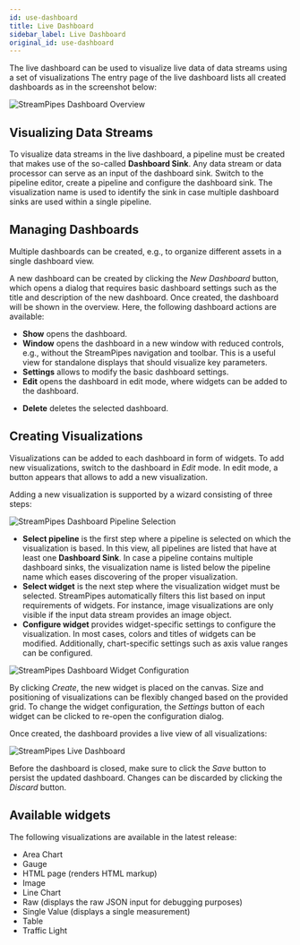 ```yaml
---
id: use-dashboard
title: Live Dashboard
sidebar_label: Live Dashboard
original_id: use-dashboard
---
```


The live dashboard can be used to visualize live data of data streams using a set of visualizations
The entry page of the live dashboard lists all created dashboards as in the screenshot below:

<img class="docs-image" src="/docs/img/03_use-dashboard/01_dashboard-overview.png" alt="StreamPipes Dashboard Overview"/>

## Visualizing Data Streams

To visualize data streams in the live dashboard, a pipeline must be created that makes use of the so-called **Dashboard Sink**.
Any data stream or data processor can serve as an input of the dashboard sink. Switch to the pipeline editor, create a pipeline and configure the dashboard sink. The visualization name is used to identify the sink in case multiple dashboard sinks are used within a single pipeline.

## Managing Dashboards
Multiple dashboards can be created, e.g., to organize different assets in a single dashboard view.

A new dashboard can be created by clicking the _New Dashboard_ button, which opens a dialog that requires basic dashboard settings such as the title and description of the new dashboard.
Once created, the dashboard will be shown in the overview. Here, the following dashboard actions are available:

* **Show** opens the dashboard.
* **Window** opens the dashboard in a new window with reduced controls, e.g., without the StreamPipes navigation and toolbar. This is a useful view for standalone displays that should visualize key parameters.
* **Settings** allows to modify the basic dashboard settings. 
* **Edit** opens the dashboard in edit mode, where widgets can be added to the dashboard.
+ **Delete** deletes the selected dashboard.

## Creating Visualizations

Visualizations can be added to each dashboard in form of widgets. To add new visualizations, switch to the dashboard in _Edit_ mode.
In edit mode, a button appears that allows to add a new visualization.

Adding a new visualization is supported by a wizard consisting of three steps:

<img class="docs-image" src="/docs/img/03_use-dashboard/02_add-widget.png" alt="StreamPipes Dashboard Pipeline Selection"/>

* **Select pipeline** is the first step where a pipeline is selected on which the visualization is based. In this view, all pipelines are listed that have at least one **Dashboard Sink**. In case a pipeline contains multiple dashboard sinks, the visualization name is listed below the pipeline name which eases discovering of the proper visualization.
* **Select widget** is the next step where the visualization widget must be selected. StreamPipes automatically filters this list based on input requirements of widgets. For instance, image visualizations are only visible if the input data stream provides an image object.
* **Configure widget** provides widget-specific settings to configure the visualization. In most cases, colors and titles of widgets can be modified. Additionally, chart-specific settings such as axis value ranges can be configured.

<img class="docs-image" src="/docs/img/03_use-dashboard/03_configure-widget.png" alt="StreamPipes Dashboard Widget Configuration"/>

By clicking _Create_, the new widget is placed on the canvas. Size and positioning of visualizations can be flexibly changed based on the provided grid. To change the widget configuration, the _Settings_ button of each widget can be clicked to re-open the configuration dialog.

Once created, the dashboard provides a live view of all visualizations:

<img class="docs-image" src="/docs/img/03_use-dashboard/04_live-dashboard.png" alt="StreamPipes Live Dashboard"/>


Before the dashboard is closed, make sure to click the _Save_ button to persist the updated dashboard. Changes can be discarded by clicking the _Discard_ button.


## Available widgets

The following visualizations are available in the latest release:

* Area Chart
* Gauge
* HTML page (renders HTML markup)
* Image  
* Line Chart
* Raw (displays the raw JSON input for debugging purposes)
* Single Value (displays a single measurement)
* Table
* Traffic Light
